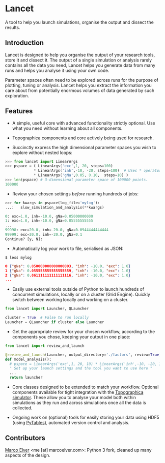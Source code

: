 # Lancet

A tool to help you launch simulations, organise the output and dissect the results.

## Introduction

Lancet is designed to help you organise the output of your research tools, store it and dissect it. The output of a single simulation or analysis rarely contains all the data you need, Lancet helps you generate data from many runs and helps you analyse it using your own code.

Parameter spaces often need to be explored across runs for the purpose of plotting, tuning or analysis. Lancet helps you extract the information you care about from potentially enormous volumes of data generated by such exploration.


## Features

* A simple, useful core with advanced functionality strictly optional. Use what you need without learning about all components.

* Topographica components and core actively being used for research.

* Succinctly express the high dimensional parameter spaces you wish to explore without nested loops:

```python
>>> from lancet import LinearArgs
>>> pspace = ( LinearArgs('exc',1, 20, steps=100)
             * LinearArgs('inh',-10, -20, steps=100)  # Uses * operator for the Cartesian Product
             * LinearArgs('gNa',0.05, 0.10,  steps=10) )
>>> len(pspace) # 3-dimensional parameter space of 100000 points.
100000 
```

* Review your chosen settings *before* running hundreds of jobs:

```python
>>> for kwargs in pspace(log_file='mylog'):
...:   slow_simulation_and_analysis(**kwargs)

0: exc=1.0, inh=-10.0, gNa=0.05000000000
1: exc=1.0, inh=-10.0, gNa=0.05555555555
...
99998: exc=20.0, inh=-20.0, gNa=0.0944444444444
99999: exc=20.0, inh=-20.0, gNa=0.1
Continue? [y, N]:
```

* Automatically log your work to file, serialised as JSON:

```$ less mylog```
```json
0 {"gNa": 0.050000000000000003, "inh": -10.0, "exc": 1.0}
1 {"gNa": 0.055555555555555559, "inh": -10.0, "exc": 1.0}
2 {"gNa": 0.061111111111111116, "inh": -10.0, "exc": 1.0}
...
```
  
* Easily use external tools outside of Python to launch hundreds of concurrent simulations, locally or on a cluster (Grid Engine). Quickly switch between working locally and working on a cluster.

```python
from lancet import Launcher, QLauncher

cluster = True  # False to run locally
Launcher = QLauncher if cluster else Launcher
```

* Get the appropriate review for your chosen workflow, according to the components you chose, keeping your output in one place:

```python
from lancet import review_and_launch

@review_and_launch(Launcher, output_directory='./factors', review=True)
def model_analysis():
  # pspace = LinearArgs('exc',1, 20, 10) * LinearArgs('inh',-10, -20, 10)
  " Set up your launch settings and the tool you want to use here "
  ... 
  return launcher
```

<!-- Consider using factor N as an example -->

* Core classes designed to be extended to match your workflow. Optional components available for tight integration with the [Topographica simulator](https://github.com/ioam/topographica). These allow you to analyse your model both within simulations as they run and across simulations once all the data is collected.

* Ongoing work on (optional) tools for easily storing your data using HDF5 (using [PyTables](http://www.pytables.org/)), automated version control and analysis.

<!--
## Background

Python has gained significant traction in the research community as a way of prototyping ideas and succinctly expressing simulations and analysis in a free, open language. To illustrate, Python has rapidly gained popularity in neuroinformatics and computational neuroscience with journals publishing dedicating issues on the use of the language [Frontiers in Neuroinformatics](http://www.frontiersin.org/neuroinformatics/researchtopics/Python_in_neuroscience/8). A selection of neuroscientific tools using Python can be found at [neuralensemble.org](http://neuralensemble.org/) and lancet itself was originally written as part of the [Topographica neural simulator](https://github.com/ioam/topographica).
-->

## Contributors

[Marco Elver](https://github.com/melver) <me [at] marcoelver.com>: Python 3 fork, cleaned up many aspects of the design.